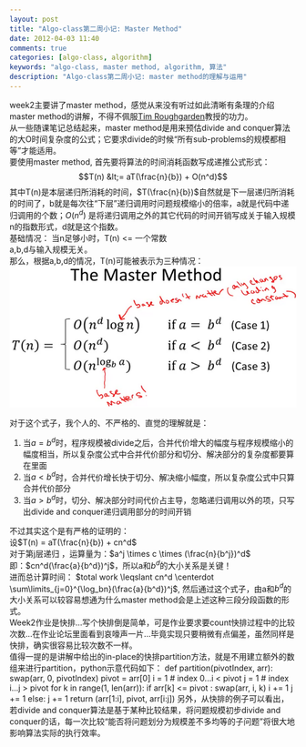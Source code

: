 ```yaml
---
layout: post
title: "Algo-class第二周小记: Master Method"
date: 2012-04-03 11:40
comments: true
categories: [algo-class, algorithm] 
keywords: "algo-class, master method, algorithm, 算法"
description: "Algo-class第二周小记: master method的理解与运用"
---
```

week2主要讲了master method，感觉从来没有听过如此清晰有条理的介绍master method的讲解，不得不佩服[Tim Roughgarden](http://theory.stanford.edu/~tim/)教授的功力。  
从一些随课笔记总结起来，master method是用来预估divide and conquer算法的大O时间复杂度的公式；它要求divide的时候“所有sub-problems的规模都相等”才能适用。  
要使用master method, 首先要将算法的时间消耗函数写成递推公式形式： 
$$T(n) &lt;= aT(\frac{n}{b}) + O(n^d)$$
其中T(n)是本层递归所消耗的时间，$T(\frac{n}{b})$自然就是下一层递归所消耗的时间了，b就是每次往“下层”递归调用时问题规模缩小的倍率，a就是代码中递归调用的个数；$O(n^d)$ 是将递归调用之外的其它代码的时间开销写成关于输入规模n的指数形式，d就是这个指数。  
基础情况： 当n足够小时，T(n) &lt;= 一个常数  
a,b,d与输入规模无关。  
那么，根据a,b,d的情况，T(n)可能被表示为三种情况：  
![Master Method](/images/masterMethod.png "Master Method")  
<!-- more -->
对于这个式子，我个人的、不严格的、直觉的理解就是：

1. 当$a = b^d$时，程序规模被divide之后，合并代价增大的幅度与程序规模缩小的幅度相当，所以复杂度公式中合并代价部分和切分、解决部分的复杂度都要算在里面
1. 当$a < b^d$时，合并代价增长快于切分、解决缩小幅度，所以复杂度公式中只算合并代价部分
1. 当$a > b^d$时，切分、解决部分时间代价占主导，忽略递归调用以外的项，只写出divide and conquer递归调用部分的时间开销

不过其实这个是有严格的证明的：  
设$T(n) = aT(\frac{n}{b}) + cn^d$  
对于第j层递归 ，运算量为：$a^j \times c \times (\frac{n}{b^j})^d$  
即：$cn^d(\frac{a}{b^d})^j$，所以a和$b^d$的大小关系是关键！  
进而总计算时间： $total work \leqslant cn^d \centerdot \sum\limits_{j=0}^{\log_bn}(\frac{a}{b^d})^j$, 然后通过这个式子，由a和$b^d$的大小关系可以较容易想通为什么master method会是上述这种三段分段函数的形式。  
Week2作业是快排...写个快排倒是简单，可是作业要求要count快排过程中的比较次数...在作业论坛里面看到哀嚎声一片...毕竟实现只要稍微有点偏差，虽然同样是快排，确实很容易比较次数不一样。  
值得一提的是讲解中给出的in-place的快排partition方法，就是不用建立额外的数组来进行partition，python示意代码如下：
	def partition(pivotIndex, arr):
	    swap(arr, 0, pivotIndex)
	    pivot = arr[0]
	    i = 1 # index 0...i < pivot
	    j = 1 # index i...j > pivot
	    for k in range(1, len(arr)):
		if arr[k] <= pivot :
		    swap(arr, i, k)
		    i += 1
		    j += 1
		else:
		    j += 1
	    return (arr[1:i], pivot, arr[i:j])
另外，从快排的例子可以看出，若divide and conquer算法是基于某种比较结果，将问题规模初步divide and conquer的话，每一次比较“能否将问题划分为规模差不多均等的子问题”将很大地影响算法实际的执行效率。

